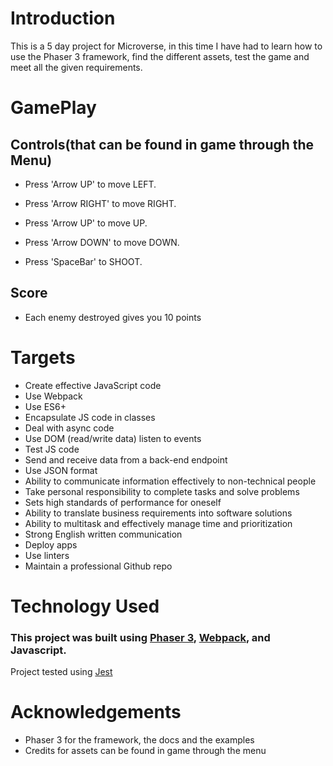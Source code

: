 # Introduction

This is a 5 day project for Microverse, in this time I have had to learn how to use the Phaser 3 framework, find the different assets, test the game and meet all the given requirements.


# GamePlay

## Controls(that can be found in game through the Menu)

- Press 'Arrow UP' to move LEFT.

- Press 'Arrow RIGHT' to move RIGHT.

- Press 'Arrow UP' to move UP.

- Press 'Arrow DOWN' to move DOWN.

- Press 'SpaceBar' to SHOOT.


## Score

- Each enemy destroyed gives you 10 points

# Targets

- Create effective JavaScript code
- Use Webpack
- Use ES6+
- Encapsulate JS code in classes
- Deal with async code
- Use DOM (read/write data) listen to events
- Test JS code
- Send and receive data from a back-end endpoint
- Use JSON format
- Ability to communicate information effectively to non-technical people
- Take personal responsibility to complete tasks and solve problems
- Sets high standards of performance for oneself
- Ability to translate business requirements into software solutions
- Ability to multitask and effectively manage time and prioritization
- Strong English written communication
- Deploy apps
- Use linters
- Maintain a professional Github repo

# Technology Used

### This project was built using [Phaser 3](https://phaser.io/phaser3), [Webpack](https://webpack.js.org/), and Javascript.
Project tested using [Jest](https://jestjs.io/en/)

# Acknowledgements

- Phaser 3 for the framework, the docs and the examples
- Credits for assets can be found in game through the menu
